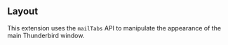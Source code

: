 ## Layout

This extension uses the `mailTabs` API to manipulate the appearance of the main Thunderbird window.
